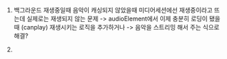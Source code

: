 1. 백그라운드 재생중일때 음악이 캐싱되지 않았을때 미디어세션에선 재생중이라고 뜨는데 실제로는 재생되지 않는 문제
   -> audioElement에서 이제 충분히 로딩이 됐을때 (canplay) 재생시키는 로직을 추가하거나
   -> 음악을 스트리밍 해서 주는 식으로 해결?

2.
